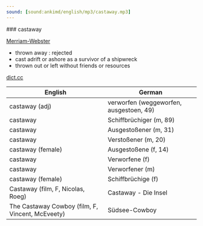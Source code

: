 ```yaml
---
sound: [sound:ankimd/english/mp3/castaway.mp3]
---
```


\### castaway

[Merriam-Webster](https://www.merriam-webster.com/dictionary/castaway)

- thrown away : rejected
- cast adrift or ashore as a survivor of a shipwreck
- thrown out or left without friends or resources

[dict.cc](https://www.dict.cc/castaway)

| English        | German       |
| -------------- | ------------ |
| castaway (adj) | verworfen (weggeworfen, ausgestoen, 49) |
| castaway | Schiffbrüchiger (m, 89) |
| castaway | Ausgestoßener (m, 31) |
| castaway | Verstoßener (m, 20) |
| castaway (female) | Ausgestoßene (f, 14) |
| castaway | Verworfene (f) |
| castaway | Verworfener (m) |
| castaway (female) | Schiffbrüchige (f) |
| Castaway (film, F, Nicolas, Roeg) | Castaway - Die Insel |
| The Castaway Cowboy (film, F, Vincent, McEveety) | Südsee-Cowboy |
